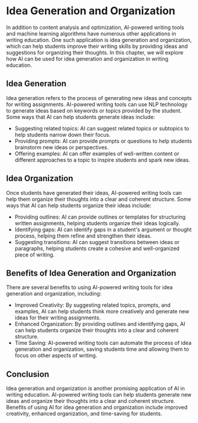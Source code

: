 Idea Generation and Organization
=====================================================================================

In addition to content analysis and optimization, AI-powered writing tools and machine learning algorithms have numerous other applications in writing education. One such application is idea generation and organization, which can help students improve their writing skills by providing ideas and suggestions for organizing their thoughts. In this chapter, we will explore how AI can be used for idea generation and organization in writing education.

Idea Generation
---------------

Idea generation refers to the process of generating new ideas and concepts for writing assignments. AI-powered writing tools can use NLP technology to generate ideas based on keywords or topics provided by the student. Some ways that AI can help students generate ideas include:

* Suggesting related topics: AI can suggest related topics or subtopics to help students narrow down their focus.
* Providing prompts: AI can provide prompts or questions to help students brainstorm new ideas or perspectives.
* Offering examples: AI can offer examples of well-written content or different approaches to a topic to inspire students and spark new ideas.

Idea Organization
-----------------

Once students have generated their ideas, AI-powered writing tools can help them organize their thoughts into a clear and coherent structure. Some ways that AI can help students organize their ideas include:

* Providing outlines: AI can provide outlines or templates for structuring written assignments, helping students organize their ideas logically.
* Identifying gaps: AI can identify gaps in a student's argument or thought process, helping them refine and strengthen their ideas.
* Suggesting transitions: AI can suggest transitions between ideas or paragraphs, helping students create a cohesive and well-organized piece of writing.

Benefits of Idea Generation and Organization
--------------------------------------------

There are several benefits to using AI-powered writing tools for idea generation and organization, including:

* Improved Creativity: By suggesting related topics, prompts, and examples, AI can help students think more creatively and generate new ideas for their writing assignments.
* Enhanced Organization: By providing outlines and identifying gaps, AI can help students organize their thoughts into a clear and coherent structure.
* Time Saving: AI-powered writing tools can automate the process of idea generation and organization, saving students time and allowing them to focus on other aspects of writing.

Conclusion
----------

Idea generation and organization is another promising application of AI in writing education. AI-powered writing tools can help students generate new ideas and organize their thoughts into a clear and coherent structure. Benefits of using AI for idea generation and organization include improved creativity, enhanced organization, and time-saving for students.
